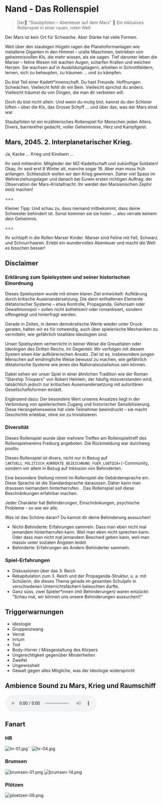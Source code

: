# Nand - Das Rollenspiel

> Der🌌 "Staubpfoten – Abenteuer auf dem Mars" 🐾
> Ein inklusives Rollenspiel in einer rauen, roten Welt

Der Mars ist kein Ort für Schwache.
Aber Stärke hat viele Formen.

Weit über den staubigen Hügeln ragen die Planetoformanlagen wie metallene Giganten in den Himmel – uralte Maschinen,
betrieben von geheimnisvollen KIs, die mehr wissen, als sie sagen. Tief darunter leben die Marser – feline Wesen mit
wachen Augen, scharfen Krallen und weichen Herzen. Sie wachsen auf in Ausbildungslagern, arbeiten in Schrottfeldern,
lernen, sich zu behaupten, zu träumen … und zu kämpfen.

Du bist Teil einer Kadett*innenschaft.
Du hast Freunde. Hoffnungen. Schwächen.
Vielleicht fehlt dir ein Bein. Vielleicht sprichst du anders. Vielleicht träumst du von Dingen, die man dir verbieten
will.

Doch du bist nicht allein.
Und wenn du mutig bist, kannst du den Schleier lüften – über die KIs, das Grosse Schyff … und über das, was der Mars
einst war.

Staubpfoten ist ein erzählerisches Rollenspiel für Menschen jeden Alters.
Divers, barrierefrei gedacht, voller Geheimnisse, Herz und Kampfgeist.

## Mars, 2045. 2. Interplanetarischer Krieg.

Ja, Kacke … Krieg und Kindsein …

Ihr seid mittendrin. Mitglieder der MZ-Kadettschaft und zukünftige Soldaten! Okay, ihr seid erst 8 Winter alt, manche sogar 16. Aber man muss früh anfangen. Schliesslich wollen wir den Krieg gewinnen.
Daher viel Spass im Wehrerziehungslager und danach bei Eurem ersten richtigen Auftrag: der Observation der Mars-Kristallnacht. Ihr werdet den Marsianischen Zephir stolz machen!

===

Kleiner Tipp: Und schau zu, dass niemand mitbekommt, dass deine Schwester behindert ist. Sonst kommen sie sie holen … also verrate keinem dein Geheimnis.

===

Ihr schlüpft in die Rollen Marser Kinder. Marser sind Feline mit Fell, Schwarz und Schnurrhaaren. Erlebt ein wundervolles Abenteuer und macht die Welt es bisschen besser!

## Disclaimer

### Erklärung zum Spielsystem und seiner historischen Einordnung

Dieses Spielsystem wurde mit einem klaren Ziel entwickelt: Aufklärung durch kritische Auseinandersetzung. Die darin enthaltenen Elemente diktatorischer Systeme – etwa Kontrolle, Propaganda, Gehorsam oder Gewaltmonopol – sollen nicht ästhetisiert oder romantisiert, sondern offengelegt und hinterfragt werden.

Gerade in Zeiten, in denen demokratische Werte wieder unter Druck geraten, halten wir es für notwendig, auch über spielerische Mechaniken zu vermitteln, wie gefährlich totalitäre Ideologien sind.

Unser Spielsystem verherrlicht in keiner Weise die Greueltaten oder Ideologien des Dritten Reichs. Im Gegenteil: Wir verfolgen mit diesem System einen klar aufklärerischen Ansatz. Ziel ist es, insbesondere jungen Menschen auf eindringliche Weise bewusst zu machen, wie gefährlich diktatorische Systeme wie jenes des Nationalsozialismus sein können.

Dabei sehen wir unser Spiel in einer ähnlichen Tradition wie der Roman "Starship Troopers" von Robert Heinlein, der häufig missverstanden wird, tatsächlich jedoch zur kritischen Auseinandersetzung mit autoritären Gesellschaftsformen einlädt.

Ergänzend dazu: Der besondere Wert unseres Ansatzes liegt in der Verbindung von spielerischem Zugang und historischer Sensibilisierung. Diese Herangehensweise hat viele Teilnehmer beeindruckt – sie macht Geschichte erlebbar, ohne sie zu trivialisieren.

### Diversität

Dieses Rollenspiel wurde über mehrere Treffen am Rollenspieltreff des Rollenspielvereins Freiburg angeboten. Die Rückmeldung war durchweg positiv.

Dieses Rollenspiel ist divers, nicht nur in Bezug auf `[AKTUELL_POLITISCH_KORREKTE_BEZEICHNUNG_FUER_LGBTQIA+]`-Community, sondern vor allem in Bezug auf Inklusion von Behinderten.

Eine besondere Stellung nimmt im Rollenspiel die Gebärdensprache ein. Diese Sprache ist die Standardsprache daraussen. Daher kann man draussen niemandem hinterherrufen. . Das Rollenspiel soll diese Beschränkungen erfahrbar machen.

Jeder Charakter hat Behinderungen, Einschränkungen, psychische Probleme - so wie wir alle.

Was ist das Schöne daran? Du kannst dir deine Behinderung aussuchen!

* Nicht-Behinderte: Erfahrungen sammeln. Dass man eben nicht mal jemandem hinterherrufen kann. Weil man eben nicht sprechen kann. Oder dass man nicht mal jemandem Bescheid geben kann, weil man massiv unter sozialen Ängsten leidet.
* Behinderte: Erfahrungen als Anders-Behinderter sammeln.

### Spiel-Erfahrungen

* Diskussionen über das 3. Reich
* Rekapitulation zum 3. Reich und der Propaganda-Struktur, u. a. mit Schülerin, die dieses Thema gerade im gesamten Schuljahr in verschiedenen Unterrichtsfächern beleuchten durfte.
* Ganz süss, zwei Spieler*innen (mit Behinderungen) waren entzückt: "Schau mal, wir können uns unsere Behinderungen aussuchen!!"

## Triggerwarnungen

* Ideologie
* Gruppenzwang
* Verrat
* Irrtum
* Tod
* Body-Horrer / Missgestaltung des Körpers
* Ungerechtigkeit gegenüber Minderheiten
* Zweifel
* Ungewissheit
* Gewalt gegen alles Mögliche, was der Ideologie widerspricht

## Ambience Sound zu Mars, Krieg und Raumschiff

<audio controls autoplay>
  <source src="_media/nand-echo.mp3" type="audio/mpeg">
  Your browser does not support the audio element.
</audio>

## Fanart

### HR

![hr-01.jpg](_images/fan-art/hr-01.jpg)``
![hr-04.jpg](_images/fan-art/hr-04.jpg)

### Brumsen

![brumsen-01.png](_images/fan-art/brumsen-01.png)
![brumsen-14.png](_images/fan-art/brumsen-08.png)

### Plötzen

![ploetzen-09.png](_images/fan-art/ploetzen-09.png)
